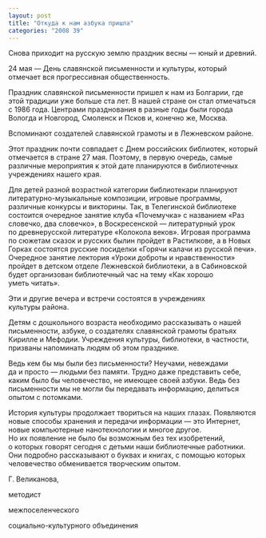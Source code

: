 ```yaml
---
layout: post
title: "Откуда к нам азбука пришла"
categories: "2008 39"
---
```


Снова приходит на русскую землю праздник весны — юный и древний.

24 мая — День славянской письменности и культуры, который отмечает вся прогрессивная общественность.

Праздник славянской письменности пришел к нам из Болгарии, где этой традиции уже больше ста лет. В нашей стране он стал отмечаться с 1986 года. Центрами празднования в разные годы были города Вологда и Новгород, Смоленск и Псков и, конечно же, Москва.

Вспоминают создателей славянской грамоты и в Лежневском районе.

Этот праздник почти совпадает с Днем российских библиотек, который отмечается в стране 27 мая. Поэтому, в первую очередь, самые различные мероприятия к этой дате планируются в библиотечных учреждениях нашего края.

Для детей разной возрастной категории библиотекари планируют литературно-музыкальные композиции, игровые программы, различные конкурсы и викторины. Так, в Телегинской библиотеке состоится очередное занятие клуба «Почемучка» с названием «Раз словечко, два словечко», в Воскресенской — литературный урок по древнерусской литературе «Колокола веков». Игровая программа по сюжетам сказок и русских былин пройдет в Растилкове, а в Новых Горках состоятся русские посиделки «Горячи калачи из русской печи». Очередное занятие лектория «Уроки доброты и нравственности» пройдет в детском отделе Лежневской библиотеки, а в Сабиновской будет организован библиотечный час на тему «Как хорошо уметь читать».

Эти и другие вечера и встречи состоятся в учреждениях культуры района.

Детям с дошкольного возраста необходимо рассказывать о нашей письменности, азбуке, о создателях славянской грамоты братьях Кирилле и Мефодии. Учреждения культуры, библиотеки, в частности, призваны напоминать людям об этом празднике.

Ведь кем бы мы были без письменности? Неучами, невеждами да и просто — людьми без памяти. Трудно даже представить себе, каким было бы человечество, не имеющее своей азбуки. Ведь без письменности мы не могли бы передавать информацию, делиться опытом с потомками.

История культуры продолжает твориться на наших глазах. Появляются новые способы хранения и передачи информации — это Интернет, новые компьютерные нанотехнологии и многое другое. Но их появление не было бы возможным без тех изобретений, о которых говорят сегодня с детьми наши библиотечные работники. Они подробно рассказывают о буквах и книгах, с помощью которых человечество обменивается творческим опытом.

Г. Великанова,

методист

межпоселенческого

социально-культурного объединения


